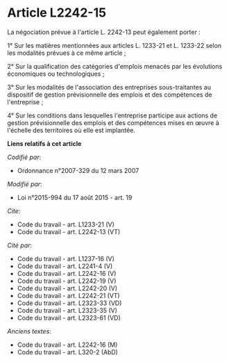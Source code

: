 # Article L2242-15

La négociation prévue à l'article L. 2242-13 peut également porter : 

1° Sur les matières mentionnées aux articles L. 1233-21 et L. 1233-22 selon les modalités prévues à ce même article ; 

2° Sur la qualification des catégories d'emplois menacés par les évolutions économiques ou technologiques ; 

3° Sur les modalités de l'association des entreprises sous-traitantes au dispositif de gestion prévisionnelle des emplois et
des compétences de l'entreprise ; 

4° Sur les conditions dans lesquelles l'entreprise participe aux actions de gestion prévisionnelle des emplois et des
compétences mises en œuvre à l'échelle des territoires où elle est implantée.

**Liens relatifs à cet article**

_Codifié par_:

  - Ordonnance n°2007-329 du 12 mars 2007

_Modifié par_:

  - Loi n°2015-994 du 17 août 2015 - art. 19

_Cite_:

  - Code du travail - art. L1233-21 (V)
  - Code du travail - art. L2242-13 (VT)

_Cité par_:

  - Code du travail - art. L1237-16 (V)
  - Code du travail - art. L2241-4 (V)
  - Code du travail - art. L2242-16 (V)
  - Code du travail - art. L2242-19 (V)
  - Code du travail - art. L2242-20 (V)
  - Code du travail - art. L2242-21 (VT)
  - Code du travail - art. L2323-33 (VD)
  - Code du travail - art. L2323-35 (V)
  - Code du travail - art. L2323-61 (VD)

_Anciens textes_:

  - Code du travail - art. L2242-16 (M)
  - Code du travail - art. L320-2 (AbD)
